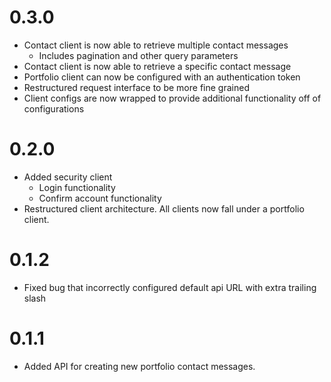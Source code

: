 # 0.3.0

- Contact client is now able to retrieve multiple contact messages
  - Includes pagination and other query parameters
- Contact client is now able to retrieve a specific contact message
- Portfolio client can now be configured with an authentication token
- Restructured request interface to be more fine grained
- Client configs are now wrapped to provide additional functionality off of configurations

# 0.2.0

- Added security client
  - Login functionality
  - Confirm account functionality
- Restructured client architecture. All clients now fall under a portfolio client.

# 0.1.2

- Fixed bug that incorrectly configured default api URL with extra trailing slash

# 0.1.1

- Added API for creating new portfolio contact messages.
